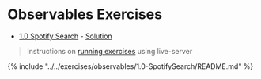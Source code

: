 # Observables Exercises #

* [1.0 Spotify Search](https://github.com/rangle/ngCourse2/tree/master/exercises/observables/1.0-SpotifySearch) - [Solution](https://github.com/rangle/ngCourse2/tree/master/exercises/observables/1.0-SpotifySearch_solution)


> Instructions on [running exercises](https://github.com/rangle/ngCourse2/tree/master/exercises) using live-server

{% include "../../exercises/observables/1.0-SpotifySearch/README.md" %}
